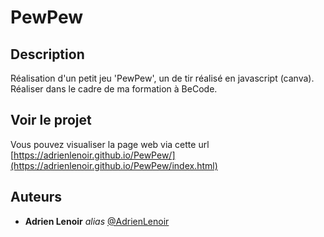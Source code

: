 # PewPew

## Description
Réalisation d'un petit jeu 'PewPew', un de tir réalisé en javascript (canva). Réaliser dans le cadre de ma formation à BeCode.

## Voir le projet

Vous pouvez visualiser la page web via cette url [https://adrienlenoir.github.io/PewPew/](https://adrienlenoir.github.io/PewPew/index.html)

## Auteurs
* **Adrien Lenoir** _alias_ [@AdrienLenoir](https://github.com/AdrienLenoir)
